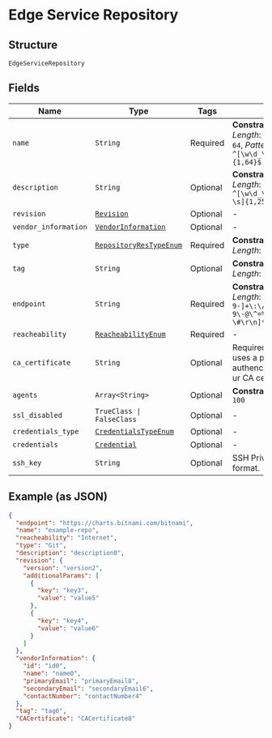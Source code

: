
# Edge Service Repository

## Structure

`EdgeServiceRepository`

## Fields

| Name | Type | Tags | Description |
|  --- | --- | --- | --- |
| `name` | `String` | Required | **Constraints**: *Minimum Length*: `1`, *Maximum Length*: `64`, *Pattern*: `^[\w\d_\.\#\$\%\|^\&\*\@\!\-]{1,64}$` |
| `description` | `String` | Optional | **Constraints**: *Maximum Length*: `250`, *Pattern*: `^[\w\d_\.\#\$\%\|^\&\*\@\!\-\s]{1,250}$` |
| `revision` | [`Revision`](../../doc/models/revision.md) | Optional | - |
| `vendor_information` | [`VendorInformation`](../../doc/models/vendor-information.md) | Optional | - |
| `type` | [`RepositoryResTypeEnum`](../../doc/models/repository-res-type-enum.md) | Required | **Constraints**: *Maximum Length*: `20` |
| `tag` | `String` | Optional | **Constraints**: *Maximum Length*: `50` |
| `endpoint` | `String` | Required | **Constraints**: *Maximum Length*: `50`, *Pattern*: `([a-z0-9-]+\:\/+)([^\/\s]+)([a-z0-9\-@\^=%&;\/~\+]*)[\?]?([^ \#\r\n]*)#?([^ \#\r\n]*)` |
| `reacheability` | [`ReacheabilityEnum`](../../doc/models/reacheability-enum.md) | Required | - |
| `ca_certificate` | `String` | Optional | Required if your repository uses a private certificate authencation.Please provide ur CA certificat in PEM format. |
| `agents` | `Array<String>` | Optional | **Constraints**: *Maximum Items*: `100` |
| `ssl_disabled` | `TrueClass \| FalseClass` | Optional | - |
| `credentials_type` | [`CredentialsTypeEnum`](../../doc/models/credentials-type-enum.md) | Optional | - |
| `credentials` | [`Credential`](../../doc/models/credential.md) | Optional | - |
| `ssh_key` | `String` | Optional | SSH Private Key in PEM format. |

## Example (as JSON)

```json
{
  "endpoint": "https://charts.bitnami.com/bitnami",
  "name": "example-repo",
  "reacheability": "Internet",
  "type": "Git",
  "description": "description0",
  "revision": {
    "version": "version2",
    "additionalParams": [
      {
        "key": "key3",
        "value": "value5"
      },
      {
        "key": "key4",
        "value": "value6"
      }
    ]
  },
  "vendorInformation": {
    "id": "id0",
    "name": "name0",
    "primaryEmail": "primaryEmail8",
    "secondaryEmail": "secondaryEmail6",
    "contactNumber": "contactNumber4"
  },
  "tag": "tag6",
  "CACertificate": "CACertificate8"
}
```

